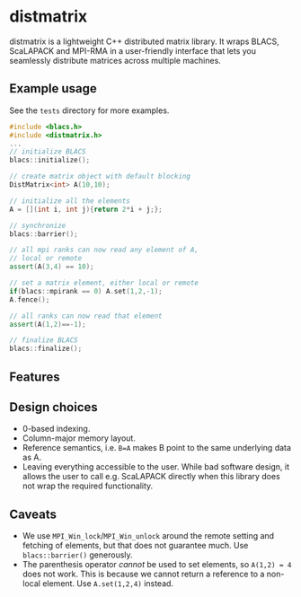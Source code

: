 # distmatrix

distmatrix is a lightweight C++ distributed matrix library.
It wraps BLACS, ScaLAPACK and MPI-RMA in a user-friendly interface that lets you seamlessly distribute matrices across multiple machines.

## Example usage
See the `tests` directory for more examples.

```c++
#include <blacs.h>
#include <distmatrix.h>
...
// initialize BLACS
blacs::initialize();

// create matrix object with default blocking
DistMatrix<int> A(10,10);

// initialize all the elements
A = [](int i, int j){return 2*i + j;};

// synchronize
blacs::barrier();

// all mpi ranks can now read any element of A,
// local or remote
assert(A(3,4) == 10);

// set a matrix element, either local or remote
if(blacs::mpirank == 0) A.set(1,2,-1);
A.fence();

// all ranks can now read that element
assert(A(1,2)==-1);

// finalize BLACS
blacs::finalize();
```

## Features

## Design choices
- 0-based indexing.
- Column-major memory layout.
- Reference semantics, i.e. `B=A` makes B point to the same underlying data as A.
- Leaving everything accessible to the user. While bad software design, it allows the user to call e.g. ScaLAPACK directly when this library does not wrap the required functionality.

## Caveats
- We use `MPI_Win_lock`/`MPI_Win_unlock` around the remote setting and fetching of elements, but that does not guarantee much. Use `blacs::barrier()` generously.
- The parenthesis operator *cannot* be used to set elements, so `A(1,2) = 4` does not work. This is because we cannot return a reference to a non-local element. Use `A.set(1,2,4)` instead.